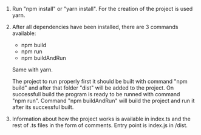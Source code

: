 1. Run "npm install" or "yarn install". For the creation of the project is used yarn.
2. After all dependencies have been installed, there are 3 commands available:
    - npm build 
    - npm run
    - npm buildAndRun
    
    Same with yarn.

    The project to run properly first it should be built with command "npm build" and after that folder "dist" will be added to the project. On successfull build the program is ready to be runned with command "npm run".
    Command "npm buildAndRun" will build the project and run it after its successful built.

3. Information about how the project works is available in index.ts and the rest of .ts files in the form of comments.
    Entry point is index.js in /dist.

